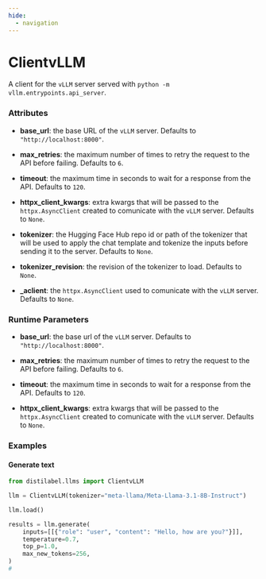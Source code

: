 ```yaml
---
hide:
  - navigation
---
```

# ClientvLLM


A client for the `vLLM` server served with `python -m vllm.entrypoints.api_server`.







### Attributes

- **base_url**: the base URL of the `vLLM` server. Defaults to `"http://localhost:8000"`.

- **max_retries**: the maximum number of times to retry the request to the API before  failing. Defaults to `6`.

- **timeout**: the maximum time in seconds to wait for a response from the API. Defaults  to `120`.

- **httpx_client_kwargs**: extra kwargs that will be passed to the `httpx.AsyncClient`  created to comunicate with the `vLLM` server. Defaults to `None`.

- **tokenizer**: the Hugging Face Hub repo id or path of the tokenizer that will be used  to apply the chat template and tokenize the inputs before sending it to the  server. Defaults to `None`.

- **tokenizer_revision**: the revision of the tokenizer to load. Defaults to `None`.

- **_aclient**: the `httpx.AsyncClient` used to comunicate with the `vLLM` server. Defaults  to `None`.





### Runtime Parameters

- **base_url**: the base url of the `vLLM` server. Defaults to `"http://localhost:8000"`.

- **max_retries**: the maximum number of times to retry the request to the API before  failing. Defaults to `6`.

- **timeout**: the maximum time in seconds to wait for a response from the API. Defaults  to `120`.

- **httpx_client_kwargs**: extra kwargs that will be passed to the `httpx.AsyncClient`  created to comunicate with the `vLLM` server. Defaults to `None`.




### Examples


#### Generate text
```python
from distilabel.llms import ClientvLLM

llm = ClientvLLM(tokenizer="meta-llama/Meta-Llama-3.1-8B-Instruct")

llm.load()

results = llm.generate(
    inputs=[[{"role": "user", "content": "Hello, how are you?"}]],
    temperature=0.7,
    top_p=1.0,
    max_new_tokens=256,
)
#
```



